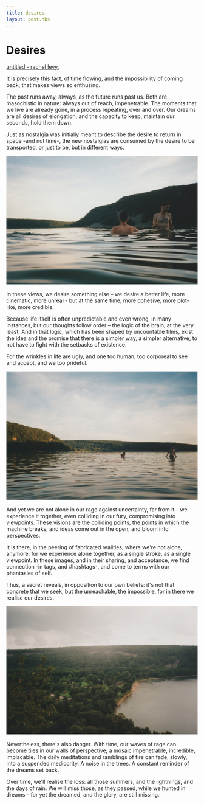 ```yaml
---
title: desires.
layout: post.hbs
---
```


# Desires

[untitled - rachel levy.](https://www.flickr.com/photos/127269674@N04)

It is precisely this fact, of time flowing, and the impossibility of coming back, that makes views so enthusing.

The past runs away, always, as the future runs past us. Both are masochistic in nature: always out of reach, impenetrable. The moments that we live are already gone, in a process repeating, over and over. Our dreams are all desires of elongation, and the capacity to keep, maintain our seconds, hold them down.

Just as nostalgia was initially meant to describe the desire to return in space -and not time-, the new nostalgias are consumed by the desire to be transported, or just to be, but in different ways.

![untitled - rachel levy](../../media/posts/desires1.jpg)

In these views, we desire something else – we desire a better life, more cinematic, more unreal - but at the same time, more cohesive, more plot-like, more credible.

Because life itself is often unpredictable and even wrong, in many instances, but our thoughts follow order – the logic of the brain, at the very least. And in that logic, which has been shaped by uncountable films, exist the idea and the promise that there is a simpler way, a simpler alternative, to not have to fight with the setbacks of existence.

For the wrinkles in life are ugly, and one too human, too corporeal to see and accept, and we too prideful.

![untitled - rachel levy](../../media/posts/desires2.jpg)

And yet we are not alone in our rage against uncertainty, far from it – we experience it together, even colliding in our fury, compromising into viewpoints. These visions are the colliding points, the points in which the machine breaks, and ideas come out in the open, and bloom into perspectives.

It is there, in the peering of fabricated realities, where we're not alone, anymore: for we experience alone together, as a single stroke, as a single viewpoint. In these images, and in their sharing, and acceptance, we find connection -in tags, and #hashtags-, and come to terms with our phantasies of self.

Thus, a secret reveals, in opposition to our own beliefs: it's not that concrete that we seek, but the unreachable, the impossible, for in there we realise our desires.

![untitled - rachel levy](../../media/posts/desires3.jpg)

Nevertheless, there's also danger. With time, our waves of rage can become tiles in our walls of perspective; a mosaic impenetrable, incredible, implacable. The daily meditations and ramblings of fire can fade, slowly, into a suspended mediocrity. A noise in the trees. A constant reminder of the dreams set back.

Over time, we'll realise the loss: all those summers, and the lightnings, and the days of rain. We will miss those, as they passed, while we hunted in dreams – for yet the dreamed, and the glory, are still missing.
